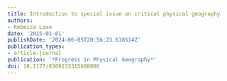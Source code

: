 ```yaml
---
title: Introduction to special issue on critical physical geography
authors:
- Rebecca Lave
date: '2015-01-01'
publishDate: '2024-06-05T20:56:23.618514Z'
publication_types:
- article-journal
publication: '*Progress in Physical Geography*'
doi: 10.1177/0309133315608006
---
```

